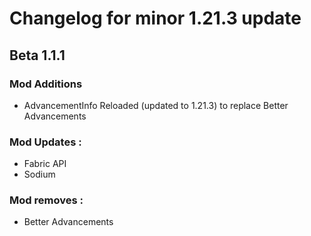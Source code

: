 # Changelog for minor 1.21.3 update

## Beta 1.1.1

### Mod Additions
- AdvancementInfo Reloaded (updated to 1.21.3) to replace Better Advancements

### Mod Updates :
- Fabric API
- Sodium

### Mod removes :
- Better Advancements

